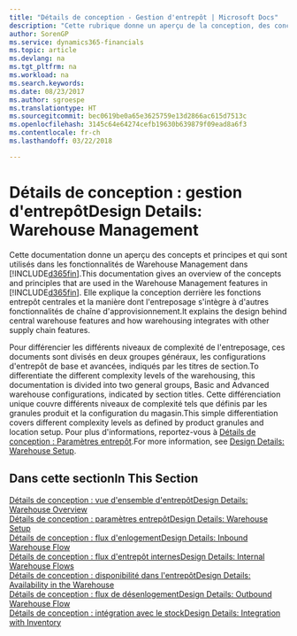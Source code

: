```yaml
---
title: "Détails de conception - Gestion d'entrepôt | Microsoft Docs"
description: "Cette rubrique donne un aperçu de la conception, des concepts et des principes associés aux fonctionnalités de gestion d'entrepôt dans Finance and Operations, Business edition."
author: SorenGP
ms.service: dynamics365-financials
ms.topic: article
ms.devlang: na
ms.tgt_pltfrm: na
ms.workload: na
ms.search.keywords: 
ms.date: 08/23/2017
ms.author: sgroespe
ms.translationtype: HT
ms.sourcegitcommit: bec0619be0a65e3625759e13d2866ac615d7513c
ms.openlocfilehash: 3145c64e64274cefb19630b639879f09ead8a6f3
ms.contentlocale: fr-ch
ms.lasthandoff: 03/22/2018

---
```

# <a name="design-details-warehouse-management"></a><span data-ttu-id="ce047-103">Détails de conception : gestion d'entrepôt</span><span class="sxs-lookup"><span data-stu-id="ce047-103">Design Details: Warehouse Management</span></span>
<span data-ttu-id="ce047-104">Cette documentation donne un aperçu des concepts et principes et qui sont utilisés dans les fonctionnalités de Warehouse Management dans [!INCLUDE[d365fin](includes/d365fin_md.md)].</span><span class="sxs-lookup"><span data-stu-id="ce047-104">This documentation gives an overview of the concepts and principles that are used in the Warehouse Management features in [!INCLUDE[d365fin](includes/d365fin_md.md)].</span></span> <span data-ttu-id="ce047-105">Elle explique la conception derrière les fonctions entrepôt centrales et la manière dont l'entreposage s'intègre à d'autres fonctionnalités de chaîne d'approvisionnement.</span><span class="sxs-lookup"><span data-stu-id="ce047-105">It explains the design behind central warehouse features and how warehousing integrates with other supply chain features.</span></span>  

<span data-ttu-id="ce047-106">Pour différencier les différents niveaux de complexité de l'entreposage, ces documents sont divisés en deux groupes généraux, les configurations d'entrepôt de base et avancées, indiqués par les titres de section.</span><span class="sxs-lookup"><span data-stu-id="ce047-106">To differentiate the different complexity levels of the warehousing, this documentation is divided into two general groups, Basic and Advanced warehouse configurations, indicated by section titles.</span></span> <span data-ttu-id="ce047-107">Cette différenciation unique couvre différents niveaux de complexité tels que définis par les granules produit et la configuration du magasin.</span><span class="sxs-lookup"><span data-stu-id="ce047-107">This simple differentiation covers different complexity levels as defined by product granules and location setup.</span></span> <span data-ttu-id="ce047-108">Pour plus d'informations, reportez\-vous à [Détails de conception : Paramètres entrepôt](design-details-warehouse-setup.md).</span><span class="sxs-lookup"><span data-stu-id="ce047-108">For more information, see [Design Details: Warehouse Setup](design-details-warehouse-setup.md).</span></span>  

## <a name="in-this-section"></a><span data-ttu-id="ce047-109">Dans cette section</span><span class="sxs-lookup"><span data-stu-id="ce047-109">In This Section</span></span>  
[<span data-ttu-id="ce047-110">Détails de conception : vue d'ensemble d'entrepôt</span><span class="sxs-lookup"><span data-stu-id="ce047-110">Design Details: Warehouse Overview</span></span>](design-details-warehouse-overview.md)  
[<span data-ttu-id="ce047-111">Détails de conception : paramètres entrepôt</span><span class="sxs-lookup"><span data-stu-id="ce047-111">Design Details: Warehouse Setup</span></span>](design-details-warehouse-setup.md)  
[<span data-ttu-id="ce047-112">Détails de conception : flux d'enlogement</span><span class="sxs-lookup"><span data-stu-id="ce047-112">Design Details: Inbound Warehouse Flow</span></span>](design-details-inbound-warehouse-flow.md)  
[<span data-ttu-id="ce047-113">Détails de conception : flux d'entrepôt internes</span><span class="sxs-lookup"><span data-stu-id="ce047-113">Design Details: Internal Warehouse Flows</span></span>](design-details-internal-warehouse-flows.md)  
[<span data-ttu-id="ce047-114">Détails de conception : disponibilité dans l'entrepôt</span><span class="sxs-lookup"><span data-stu-id="ce047-114">Design Details: Availability in the Warehouse</span></span>](design-details-availability-in-the-warehouse.md)  
[<span data-ttu-id="ce047-115">Détails de conception : flux de désenlogement</span><span class="sxs-lookup"><span data-stu-id="ce047-115">Design Details: Outbound Warehouse Flow</span></span>](design-details-outbound-warehouse-flow.md)  
[<span data-ttu-id="ce047-116">Détails de conception : intégration avec le stock</span><span class="sxs-lookup"><span data-stu-id="ce047-116">Design Details: Integration with Inventory</span></span>](design-details-integration-with-inventory.md)

